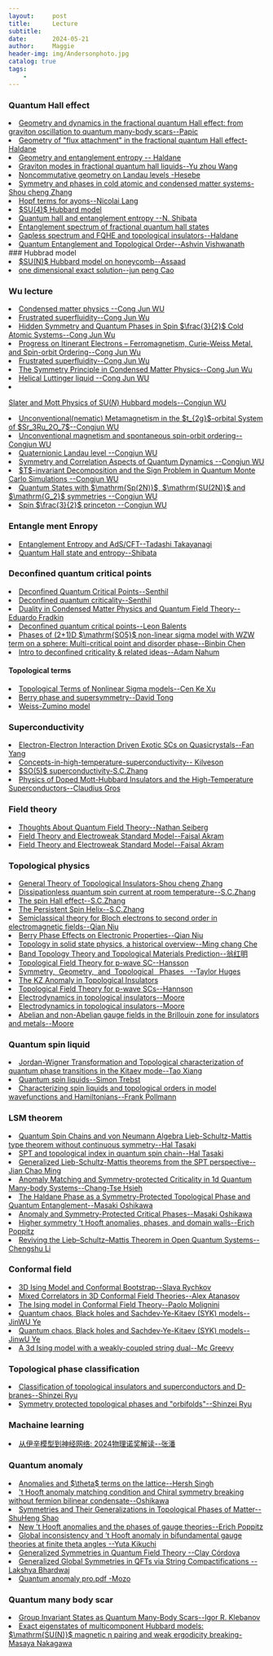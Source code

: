 ```yaml
---
layout:     post
title:      Lecture
subtitle:   
date:       2024-05-21
author:     Maggie
header-img: img/Andersonphoto.jpg
catalog: true
tags:
    - 
---
```










### Quantum Hall effect 


<li>
<a href="https://maggiexheuw.github.io/pdf2/papic.pdf">
Geometry and dynamics in the fractional quantum Hall effect:
from graviton oscillation to quantum many-body scars--Papic
</a></li>

<li>
<a href="https://maggiexheuw.github.io/pdf2/cargese1-haldane.pdf">
Geometry of "flux attachment" in
the fractional quantum Hall effect-Haldane
</a></li>


<li>
<a href="https://maggiexheuw.github.io/Group/13050049.pdf">
Geometry and entanglement entropy -- Haldane 
</a></li>



<li>
<a href="https://maggiexheuw.github.io/pdf2/Wang Yuzhu_SPMS_Thesis.pdf">
Graviton modes in fractional quantum hall liquids--Yu zhou Wang 
</a></li>

<li>
<a href="https://maggiexheuw.github.io/pdf2/hasebe-kazuki.pdf">
Noncommutative geometry on Landau levels -Hesebe 
</a></li>


<li>
<a href="https://maggiexheuw.github.io/pdf2/zhang.pdf">
Symmetry and phases in cold atomic and
condensed matter systems-Shou cheng Zhang 
</a></li>



<li>
<a href="https://maggiexheuw.github.io/pdf2/Hopf-Term_Anyons.pdf">
Hopf terms for ayons--Nicolai Lang
</a></li>

<li>
<a href="https://maggiexheuw.github.io/Group/Mila.pdf">
$SU(4)$ Hubbard model 
</a></li>



<li>
<a href="https://maggiexheuw.github.io/Group/Shibata.pdf">
Quantum hall and entanglement entropy --N. Shibata
</a></li>

<li>
<a href="https://maggiexheuw.github.io/PPTX/1267175129ICMP09_FQH_ANDREAS_LAUCHLI.pdf">
Entanglement spectrum of fractional quantum hall states 
</a></li>


<li>
<a href="https://maggiexheuw.github.io/PPTX/uiuc_jpg.pdf">
Gapless spectrum and FQHE and topological insulators--Haldane 
</a></li>


<li>
<a href="https://maggiexheuw.github.io/PPTX/talk2336.pdf">
Quantum Entanglement and
Topological Order--Ashvin Vishwanath
</a></li>
### Hubbrad model 



<li>
<a href="https://maggiexheuw.github.io/Group/Assaad_CompQCM_KITP.pdf">
$SU(N)$ Hubbard model on honeycomb--Assaad 
</a></li>

<li>
<a href="https://maggiexheuw.github.io/Group/exact.pdf">
one dimensional exact solution--jun peng Cao
</a></li>



### Wu lecture
<li>
<a href="https://maggiexheuw.github.io/Conformal/31-36.pptx">
Condensed matter physics --Cong Jun WU 
</a></li>


<li>
<a href="https://maggiexheuw.github.io/PPTX/Frustratedsuperfluidity_ShanghaiTech.pptx">
Frustrated superfluidity--Cong Jun Wu
</a></li>


<li>
<a href="https://maggiexheuw.github.io/Group/Wu2_ColdAtoms_KITP.pdf">
Hidden Symmetry and Quantum Phases in
Spin $\frac{3}{2}$  Cold Atomic Systems--Cong Jun Wu
</a></li>


<li>
<a href="https://maggiexheuw.github.io/Group/FM_ShanghaiNY_2018.pdf">
Progress on Itinerant Electrons – Ferromagnetism,
Curie-Weiss Metal, and Spin-orbit Ordering--Cong Jun Wu
</a></li>



<li>
<a href="https://maggiexheuw.github.io/PPTX/Frustratedsuperfluidity_ShanghaiTech.pptx">
Frustrated superfluidity--Cong Jun Wu
</a></li>


<li>
<a href="https://maggiexheuw.github.io/Conformal/Symmetry_V4.pdf">
The Symmetry Principle in Condensed Matter Physics--Cong Jun Wu
</a></li>

<li>
<a href="https://maggiexheuw.github.io/Conformal/Wu_QSpinHall_KITP.pdf">
Helical Luttinger liquid --Cong Jun WU 
</a></li>

<li>
<a href="https://maggiexheuw.github.io/Conformal/SUN_Tsinghua.pdf">

Slater and Mott Physics of SU$(N)$ Hubbard models--Congjun WU 
</a></li>


<li>
<a href="https://maggiexheuw.github.io/Conformal/Sr3Ru2O7_Austin.pdf">
Unconventional(nematic) Metamagnetism
in the $t_{2g}$-orbital System of $Sr_3Ru_2O_7$--Congjun WU 
</a></li>

<li>
<a href="https://maggiexheuw.github.io/Conformal/Uncon_Mag.pdf">
Unconventional magnetism and spontaneous
spin-orbit ordering--Congjun WU 
</a></li>

<li>
<a href="https://maggiexheuw.github.io/Conformal/5252566.ppt">
Quaternionic Landau level --Congjun WU 
</a></li>


<li>
<a href="https://maggiexheuw.github.io/Conformal/Dynamics_Chicago.pdf">
Symmetry and Correlation Aspects of
Quantum Dynamics --Congjun WU 
</a></li>

<li>
<a href="https://maggiexheuw.github.io/Conformal/4703031.ppt">
$T$-invariant Decomposition and the Sign Problem in Quantum Monte Carlo Simulations --Congjun WU 
</a></li>


<li>
<a href="https://maggiexheuw.github.io/Lecture/large_spin_fermion_2024.pptx">
Quantum States with $\mathrm{Sp(2N)}$, 
$\mathrm{SU(2N)}$ and $\mathrm{G_2}$ symmetries --Congjun WU 
</a></li>

<li>
<a href="https://maggiexheuw.github.io/Lecture/Spin32_Princeton2006.ppt">
Spin $\frac{3}{2}$ princeton --Congjun WU 
</a></li>





### Entangle ment Enropy 

<li>
<a href="https://maggiexheuw.github.io/Conformal/CERNEE (1).pdf">
Entanglement Entropy and AdS/CFT--Tadashi Takayanagi
</a></li>


<li>
<a href="https://maggiexheuw.github.io/Conformal/Shibata.pdf">
Quantum Hall state and entropy--Shibata
</a></li>


### Deconfined quantum critical points

<li>
<a href="https://maggiexheuw.github.io/Conformal/Lecture4.pdf">
Deconfined Quantum Critical Points--Senthil
</a></li>


<li>
<a href="https://maggiexheuw.github.io/Conformal/goa1107_2.pdf">
Deconfined quantum criticality--Senthil
</a></li>


<li>
<a href="https://maggiexheuw.github.io/Conformal/quantum-connections-lectures-2019.pdf">
Duality in Condensed Matter
Physics and Quantum Field Theory--Eduardo Fradkin 
</a></li>

<li>
<a href="https://maggiexheuw.github.io/Conformal/608002411.pdf">
Deconfined quantum critical points--Leon Balents
</a></li>


<li>
<a href="https://maggiexheuw.github.io/Lecture/SO5_Talk_updated.pdf">
Phases of (2+1)D $\mathrm{SO5}$ non-linear sigma model
with WZW term on a sphere:
Multi-critical point and disorder phase--Binbin Chen 
</a></li>


<li>
<a href="https://maggiexheuw.github.io/Lecture/nahum.pdf">
Intro to deconfined criticality & related ideas--Adam Nahum
</a></li>



#### Topological terms

<li>
<a href="https://maggiexheuw.github.io/pdf2/Xu_AdScmt_KITP.pdf">
Topological Terms of Nonlinear Sigma models--Cen Ke Xu
</a></li>


<li>
<a href="https://maggiexheuw.github.io/pdf2/hasebe-kazuki.pdf">
Berry phase and supersymmetry--David Tong 
</a></li>

<li>
<a href="https://maggiexheuw.github.io/pdf2/Lecture2 (1).pdf">
Weiss-Zumino model 
</a></li>





### Superconductivity 

<li>
<a href="https://maggiexheuw.github.io/Conformal/Fan_Yang.pptx">
Electron-Electron Interaction Driven Exotic SCs on Quasicrystals--Fan Yang 
</a></li>

<li>
<a href="https://maggiexheuw.github.io/Conformal/concepts-in-high-temperature-superconductivity----ppt-video-online-download.pdf">
Concepts-in-high-temperature-superconductivity-- Kilveson
</a></li>

<li>
<a href="https://maggiexheuw.github.io/PPTX/1593790580.pdf">
$SO(5)$ superconductivity-S.C.Zhang 
</a></li>

<li>
<a href="https://maggiexheuw.github.io/Conformal/frank06.pdf">
Physics of Doped Mott-Hubbard Insulators
and the High-Temperature Superconductors--Claudius Gros
</a></li>


### Field theory 

<li>
<a href="https://maggiexheuw.github.io/Conformal/QFT.pdf">
Thoughts About Quantum
Field Theory--Nathan Seiberg 
</a></li>


<li>
<a href="https://maggiexheuw.github.io/Conformal/7th_LHC_school_2018_Lecture1__2__and_3_faisal.pptx">
Field Theory and Electroweak Standard Model--Faisal Akram
</a></li>

<li>
<a href="https://maggiexheuw.github.io/Conformal/7th_LHC_school_2018_Lecture1__2__and_3_faisal.pptx">
Field Theory and Electroweak Standard Model--Faisal Akram
</a></li>




### Topological physics

<li>
<a href="https://maggiexheuw.github.io/pdf2/Zhang_Lyon2009_B.pdf">
General Theory of Topological Insulators-Shou cheng Zhang 
</a></li>

<li>
<a href="https://maggiexheuw.github.io/Conformal/
6390157.ppt">
Dissipationless quantum spin current 
at room temperature--S.C.Zhang 
</a></li>

<li>
<a href="https://maggiexheuw.github.io/PPTX/
8402837.ppt">
The spin Hall effect--S.C.Zhang 
</a></li>

<li>
<a href="https://maggiexheuw.github.io/PPTX/
4823841.ppt">
The Persistent Spin Helix--S.C.Zhang 
</a></li>



<li>
<a href="https://maggiexheuw.github.io/PPTX/
qian-niu--university-of-texas-at-austin-----ppt-download.pdf">
Semiclassical theory for Bloch electrons to second order in electromagnetic fields--Qian Niu 
</a></li>

<li>
<a href="https://maggiexheuw.github.io/Conformal/
8063311.ppt">
Berry Phase Effects 
on Electronic Properties--Qian Niu 
</a></li>



<li>
<a href="https://maggiexheuw.github.io/PPTX/
Topo_history.pdf">
Topology in solid state physics,
a historical overview--Ming chang Che 
</a></li>





<li>
<a href="https://maggiexheuw.github.io/Conformal/
2-Topological-Weng.pdf">
Band Topology Theory and
Topological Materials Prediction--翁红明
</a></li>


<li>
<a href="https://maggiexheuw.github.io/Conformal/
Hansson_TopoMat11_KITP.pdf">
Topological Field Theory for p-wave SC--Hansson
</a></li>

<li>
<a href="https://maggiexheuw.github.io/Conformal/sym.pdf">
Symmetry,	
  Geometry,	
  and	
  Topological	 
Phases	
   --Taylor Huges
</a></li>


<li>
<a href="https://maggiexheuw.github.io/pdf2/Delgado.pdf">
The KZ Anomaly in Topological Insulators
</a></li>





<li>
<a href="https://maggiexheuw.github.io/pdf2/Hansson_TopoMat11_KITP.pdf">
Topological Field Theory for p-wave SCs--Hannson
</a></li>

<li>
<a href="https://maggiexheuw.github.io/pdf2/moore_2.pdf">
Electrodynamics in topological insulators--Moore
</a></li>


<li>
<a href="https://maggiexheuw.github.io/pdf2/moore_2.pdf">
Electrodynamics in topological insulators--Moore
</a></li>



<li>
<a href="https://maggiexheuw.github.io/PPTX/J-Moore.pdf">
Abelian and non-Abelian gauge fields in the
Brillouin zone for insulators and metals--Moore
</a></li>


### Quantum spin liquid 


<li>
<a href="https://maggiexheuw.github.io/PPTX/XiangTao.ppt">
Jordan-Wigner Transformation and Topological characterization of quantum phase transitions in the Kitaev mode--Tao Xiang 
</a></li>


<li>
<a href="https://maggiexheuw.github.io/PPTX/TR49-QuantumSpinLiquids.pdf">
Quantum spin liquids--Simon Trebst 
</a></li>

<li>
<a href="https://maggiexheuw.github.io/Conformal/Pollmann_Entangled15_KITP.pdf">
Characterizing spin liquids and topological orders
in model wavefunctions and Hamiltonians--Frank Pollmann
</a></li>





### LSM theorem 



<li>
<a href="https://maggiexheuw.github.io/Conformal/Quantum Spin Chains and
von Neumann Algebra.pdf">
Quantum Spin Chains and
von Neumann Algebra
Lieb-Schultz-Mattis type theorem
without continuous symmetry--Hal Tasaki
</a></li>


<li>
<a href="https://maggiexheuw.github.io/Conformal/SPT2021_Part1(1).pdf">
SPT and topological index in quantum spin chain--Hal Tasaki
</a></li>


<li>
<a href="https://maggiexheuw.github.io/PPTX/ChaoMing_Jian_LSM_SPT_Talk_JCM_Aspen30min.pdf">
Generalized Lieb-Schultz-Mattis
theorems from the SPT perspective--Jian Chao Ming 
</a></li>

<li>
<a href="https://maggiexheuw.github.io/Conformal/Chang-Tse_Hsieh20181207.pdf">
Anomaly Matching and Symmetry-protected Criticality
in 1d Quantum Many-body Systems--Chang-Tse Hsieh
</a></li>


<li>
<a href="https://maggiexheuw.github.io/Conformal/Oshikawa_CompQCM.pdf">
The Haldane Phase as a
Symmetry-Protected Topological
Phase
and Quantum Entanglement--Masaki Oshikawa 
</a></li>

<li>
<a href="https://maggiexheuw.github.io/Conformal/Symmetry-Protection_Hamburg-Nov2018.pdf">
Anomaly and
Symmetry-Protected
Critical Phases--Masaki Oshikawa 
</a></li>


<li>
<a href="https://maggiexheuw.github.io/Conformal/Pisa2019.pdf">
Higher symmetry ’t Hooft anomalies,
phases, and domain walls--Erich Poppitz 
</a></li>


<li>
<a href="https://maggiexheuw.github.io/Conformal/Li (1)_compressed.pdf">
Reviving the Lieb–Schultz–Mattis
Theorem in Open Quantum
Systems--Chengshu Li 
</a></li>

### Conformal field 


<li>
<a href="https://maggiexheuw.github.io/Conformal/3D Ising Model.pdf">
3D Ising Model
and
Conformal Bootstrap--Slava Rychkov
</a></li>



<li>
<a href="https://maggiexheuw.github.io/Conformal/Mixed Correlators in 3D Conformal Field Theories.pdf">
Mixed Correlators in 3D Conformal Field Theories--Alex Atanasov
</a></li>


<li>
<a href="https://maggiexheuw.github.io/Conformal/SM_Molignini.pdf">
The Ising model in Conformal Field Theory--Paolo Molignini
</a></li>


<li>
<a href="https://maggiexheuw.github.io/Conformal/SYKWestlake.ppt">
Quantum chaos, Black holes  and   
Sachdev-Ye-Kitaev (SYK) models--JinWU Ye
</a></li>


<li>
<a href="https://maggiexheuw.github.io/Conformal/SYKWestlake.ppt">
Quantum chaos, Black holes  and   
Sachdev-Ye-Kitaev (SYK) models--JinwU Ye
</a></li>


<li>
<a href="https://maggiexheuw.github.io/PPTX/2019-05-03-ising-talk.pdf">
A 3d Ising model
with a weakly-coupled string dual--Mc Greevy
</a></li>




###  Topological phase classification 

<li>
<a href="https://maggiexheuw.github.io/Conformal/ryu (1).pdf">
Classification of topological
insulators and superconductors
and D-branes--Shinzei Ryu
</a></li>



<li>
<a href="https://maggiexheuw.github.io/Conformal/Shinsei.pdf">
Symmetry protected topological phases
and
"orbifolds"--Shinzei Ryu
</a></li>



###  Machaine learning 


<li>
<a href="https://maggiexheuw.github.io/Conformal/1028.pdf">
从伊辛模型到神经网络: 2024物理诺奖解读--张潘
</a></li>


### Quantum anomaly 

<li>
<a href="https://maggiexheuw.github.io/Lecture/Singh.pdf">
Anomalies and $\theta$ terms on the lattice--Hersh Singh
</a></li>

<li>
<a href="https://maggiexheuw.github.io/Lecture/chisb (1).pdf">
't Hooft anomaly matching condition
and
Chiral symmetry breaking
without
fermion bilinear condensate--Oshikawa
</a></li>



<li>
<a href="https://maggiexheuw.github.io/Lecture/Shu-Heng-Shao.pdf">
Symmetries and Their Generalizations
in Topological Phases of Matter--ShuHeng Shao 
</a></li>


<li>
<a href="https://maggiexheuw.github.io/Lecture/PoppitzNewton1665.pdf">
New ’t Hooft anomalies and the
phases of gauge theories--Erich Poppitz
</a></li>


<li>
<a href="https://maggiexheuw.github.io/Lecture/y-kikuchi.pdf">
Global inconsistency and ’t Hooft anomaly in bifundamental gauge theories at finite theta angles
--Yuta Kikuchi
</a></li>


<li>
<a href="https://maggiexheuw.github.io/Lecture/09h00-Cordova.pdf">
Generalized Symmetries in
Quantum Field Theory
--Clay Córdova
</a></li>

<li>
<a href="https://maggiexheuw.github.io/Lecture/11h15-Bhardwaj.pdf">
Generalized Global Symmetries in QFTs
via String Compactifications
--Lakshya Bhardwaj
</a></li>


<li>
<a href="https://maggiexheuw.github.io/qft/241_Vazquez-Mozo.pdf">
Quantum anomaly pro.pdf
-Mozo
</a></li>





### Quantum many body scar

<li>
<a href="https://maggiexheuw.github.io/Lecture/Klebanov.pdf">
Group Invariant States as
Quantum Many-Body Scars--Igor R. Klebanov
</a></li>

<li>
<a href="https://maggiexheuw.github.io/Lecture/Nakagawa.pdf">
Exact eigenstates of multicomponent Hubbard models:
$\mathrm{SU(N)}$  magnetic η pairing and weak ergodicity breaking-Masaya Nakagawa
</a></li>





